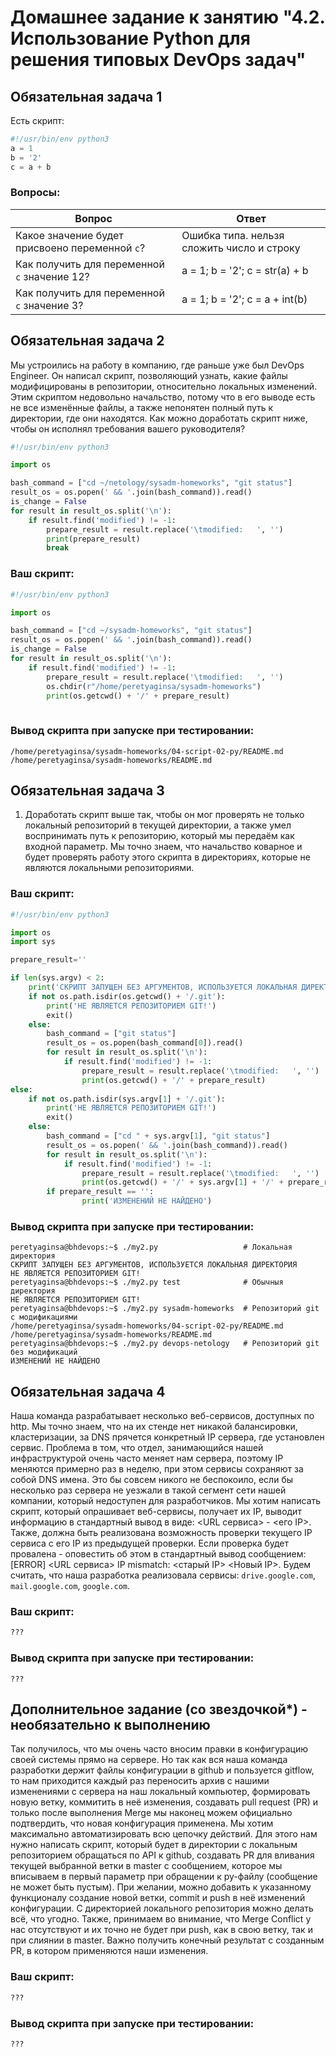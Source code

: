# Домашнее задание к занятию "4.2. Использование Python для решения типовых DevOps задач"

## Обязательная задача 1

Есть скрипт:
```python
#!/usr/bin/env python3
a = 1
b = '2'
c = a + b
```

### Вопросы:
| Вопрос  | Ответ |
| ------------- | ------------- |
| Какое значение будет присвоено переменной `c`?  | Ошибка типа. нельзя сложить число и строку  |
| Как получить для переменной `c` значение 12? | a = 1; b = '2'; c = str(a) + b  |
| Как получить для переменной `c` значение 3?  | a = 1; b = '2'; c = a + int(b)  |

## Обязательная задача 2
Мы устроились на работу в компанию, где раньше уже был DevOps Engineer. Он написал скрипт, позволяющий узнать, какие файлы модифицированы в репозитории, относительно локальных изменений. Этим скриптом недовольно начальство, потому что в его выводе есть не все изменённые файлы, а также непонятен полный путь к директории, где они находятся. Как можно доработать скрипт ниже, чтобы он исполнял требования вашего руководителя?

```python
#!/usr/bin/env python3

import os

bash_command = ["cd ~/netology/sysadm-homeworks", "git status"]
result_os = os.popen(' && '.join(bash_command)).read()
is_change = False
for result in result_os.split('\n'):
    if result.find('modified') != -1:
        prepare_result = result.replace('\tmodified:   ', '')
        print(prepare_result)
        break
```

### Ваш скрипт:
```python
#!/usr/bin/env python3

import os

bash_command = ["cd ~/sysadm-homeworks", "git status"]
result_os = os.popen(' && '.join(bash_command)).read()
is_change = False
for result in result_os.split('\n'):
    if result.find('modified') != -1:
        prepare_result = result.replace('\tmodified:   ', '')
        os.chdir(r"/home/peretyaginsa/sysadm-homeworks")
        print(os.getcwd() + '/' + prepare_result)
	

```

### Вывод скрипта при запуске при тестировании:
```
/home/peretyaginsa/sysadm-homeworks/04-script-02-py/README.md
/home/peretyaginsa/sysadm-homeworks/README.md
```

## Обязательная задача 3
1. Доработать скрипт выше так, чтобы он мог проверять не только локальный репозиторий в текущей директории, а также умел воспринимать путь к репозиторию, который мы передаём как входной параметр. Мы точно знаем, что начальство коварное и будет проверять работу этого скрипта в директориях, которые не являются локальными репозиториями.

### Ваш скрипт:
```python
#!/usr/bin/env python3

import os
import sys

prepare_result=''

if len(sys.argv) < 2:
	print('СКРИПТ ЗАПУЩЕН БЕЗ АРГУМЕНТОВ, ИСПОЛЬЗУЕТСЯ ЛОКАЛЬНАЯ ДИРЕКТОРИЯ')
	if not os.path.isdir(os.getcwd() + '/.git'):
		print('НЕ ЯВЛЯЕТСЯ РЕПОЗИТОРИЕМ GIT!')
		exit()
	else:
		bash_command = ["git status"]
		result_os = os.popen(bash_command[0]).read()
		for result in result_os.split('\n'):
			if result.find('modified') != -1:
				prepare_result = result.replace('\tmodified:   ', '')
				print(os.getcwd() + '/' + prepare_result)
else:
	if not os.path.isdir(sys.argv[1] + '/.git'):
		print('НЕ ЯВЛЯЕТСЯ РЕПОЗИТОРИЕМ GIT!')
		exit()
	else:
		bash_command = ["cd " + sys.argv[1], "git status"]
		result_os = os.popen(' && '.join(bash_command)).read()
		for result in result_os.split('\n'):
			if result.find('modified') != -1: 
				prepare_result = result.replace('\tmodified:   ', '') 
				print(os.getcwd() + '/' + sys.argv[1] + '/' + prepare_result)		
		if prepare_result == '':
				print('ИЗМЕНЕНИЙ НЕ НАЙДЕНО')

```

### Вывод скрипта при запуске при тестировании:
```
peretyaginsa@bhdevops:~$ ./my2.py                   # Локальная директория
СКРИПТ ЗАПУЩЕН БЕЗ АРГУМЕНТОВ, ИСПОЛЬЗУЕТСЯ ЛОКАЛЬНАЯ ДИРЕКТОРИЯ
НЕ ЯВЛЯЕТСЯ РЕПОЗИТОРИЕМ GIT!
peretyaginsa@bhdevops:~$ ./my2.py test              # Обычныя директория
НЕ ЯВЛЯЕТСЯ РЕПОЗИТОРИЕМ GIT!
peretyaginsa@bhdevops:~$ ./my2.py sysadm-homeworks  # Репозиторий git с модификациями
/home/peretyaginsa/sysadm-homeworks/04-script-02-py/README.md
/home/peretyaginsa/sysadm-homeworks/README.md
peretyaginsa@bhdevops:~$ ./my2.py devops-netology   # Репозиторий git без модификаций
ИЗМЕНЕНИЙ НЕ НАЙДЕНО
```

## Обязательная задача 4
Наша команда разрабатывает несколько веб-сервисов, доступных по http. Мы точно знаем, что на их стенде нет никакой балансировки, кластеризации, за DNS прячется конкретный IP сервера, где установлен сервис. Проблема в том, что отдел, занимающийся нашей инфраструктурой очень часто меняет нам сервера, поэтому IP меняются примерно раз в неделю, при этом сервисы сохраняют за собой DNS имена. Это бы совсем никого не беспокоило, если бы несколько раз сервера не уезжали в такой сегмент сети нашей компании, который недоступен для разработчиков. Мы хотим написать скрипт, который опрашивает веб-сервисы, получает их IP, выводит информацию в стандартный вывод в виде: <URL сервиса> - <его IP>. Также, должна быть реализована возможность проверки текущего IP сервиса c его IP из предыдущей проверки. Если проверка будет провалена - оповестить об этом в стандартный вывод сообщением: [ERROR] <URL сервиса> IP mismatch: <старый IP> <Новый IP>. Будем считать, что наша разработка реализовала сервисы: `drive.google.com`, `mail.google.com`, `google.com`.

### Ваш скрипт:
```python
???
```

### Вывод скрипта при запуске при тестировании:
```
???
```

## Дополнительное задание (со звездочкой*) - необязательно к выполнению

Так получилось, что мы очень часто вносим правки в конфигурацию своей системы прямо на сервере. Но так как вся наша команда разработки держит файлы конфигурации в github и пользуется gitflow, то нам приходится каждый раз переносить архив с нашими изменениями с сервера на наш локальный компьютер, формировать новую ветку, коммитить в неё изменения, создавать pull request (PR) и только после выполнения Merge мы наконец можем официально подтвердить, что новая конфигурация применена. Мы хотим максимально автоматизировать всю цепочку действий. Для этого нам нужно написать скрипт, который будет в директории с локальным репозиторием обращаться по API к github, создавать PR для вливания текущей выбранной ветки в master с сообщением, которое мы вписываем в первый параметр при обращении к py-файлу (сообщение не может быть пустым). При желании, можно добавить к указанному функционалу создание новой ветки, commit и push в неё изменений конфигурации. С директорией локального репозитория можно делать всё, что угодно. Также, принимаем во внимание, что Merge Conflict у нас отсутствуют и их точно не будет при push, как в свою ветку, так и при слиянии в master. Важно получить конечный результат с созданным PR, в котором применяются наши изменения. 

### Ваш скрипт:
```python
???
```

### Вывод скрипта при запуске при тестировании:
```
???
```

